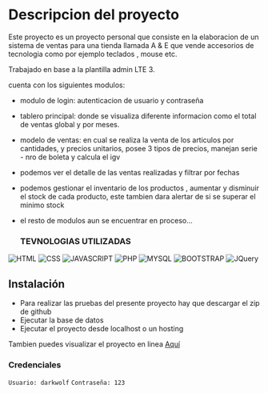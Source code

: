 # Descripcion del proyecto

Este proyecto es un proyecto personal que consiste en la elaboracion de un sistema de ventas para una tienda llamada A & E 
que vende accesorios de tecnologia como por ejemplo teclados , mouse etc.

Trabajado en base a la plantilla admin LTE 3.

cuenta con los siguientes modulos:
- modulo de login: autenticacion de usuario y contraseña
- tablero principal: donde se visualiza diferente informacion como el total de ventas global y por meses.
- modelo de ventas: en cual se realiza la venta de los articulos por cantidades, y precios unitarios, posee 3 tipos de precios, manejan serie - nro de boleta y calcula el igv
- podemos ver el detalle de las ventas realizadas y filtrar por fechas
- podemos gestionar el inventario de los productos , aumentar y disminuir el stock de cada producto, este tambien dara alertar de si se superar el minimo stock
- el resto de modulos aun se encuentrar en proceso...

  ### TEVNOLOGIAS UTILIZADAS

![HTML](https://img.shields.io/badge/HTML5-white?style=for-the-badge&logo=html5&logoColor=white&color=orange)
![CSS](https://img.shields.io/badge/CSS3-white?style=for-the-badge&logo=css3&logoColor=white&color=blue)
![JAVASCRIPT](https://img.shields.io/badge/JAVASCRIPT-F7DF1E?style=for-the-badge&logo=javascript&logoColor=black)
![PHP](https://img.shields.io/badge/PHP-F7DF1E?style=for-the-badge&logo=php&logoColor=white&color=%23777BB4)
![MYSQL](https://img.shields.io/badge/MYSQL-F7DF1E?style=for-the-badge&logo=mysql&logoColor=white&color=%234479A1)
![BOOTSTRAP](https://img.shields.io/badge/BOOTSTRAP-F7DF1E?style=for-the-badge&logo=bootstrap&logoColor=white&color=%237952B3)
![JQuery](https://img.shields.io/badge/JQUERY-F7DF1E?style=for-the-badge&logo=JQuery&logoColor=white&color=%230769AD)
  

## Instalación

- Para realizar las pruebas del presente proyecto hay que descargar el zip de github
- Ejecutar la base de datos
- Ejecutar el proyecto desde localhost o un hosting

Tambien puedes visualizar el proyecto en linea [Aquí](https://anthony-dev.agilesdevelopments.com)

### Credenciales

`Usuario: darkwolf`
`Contraseña: 123`
